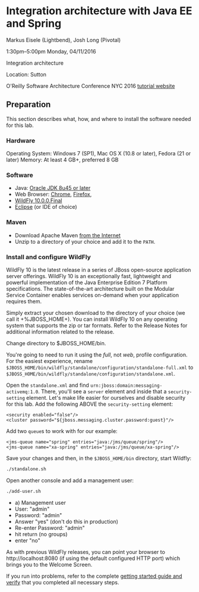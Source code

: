 # Integration architecture with Java EE and Spring

Markus Eisele (Lightbend), Josh Long (Pivotal)

1:30pm–5:00pm Monday, 04/11/2016

Integration architecture

Location: Sutton

O'Reilly Software Architecture Conference NYC 2016
[tutorial website](http://conferences.oreilly.com/software-architecture/engineering-business-us/public/schedule/detail/48226)


## Preparation

This section describes what, how, and where to install the software needed for this lab.

### Hardware
Operating System: Windows 7 (SP1), Mac OS X (10.8 or later), Fedora (21 or later)
Memory: At least 4 GB+, preferred 8 GB

### Software

* Java: [Oracle JDK 8u45 or later](http://www.oracle.com/technetwork/java/javase/downloads/jdk8-downloads-2133151.html)
* Web Browser: [Chrome](https://www.google.com/chrome/browser/desktop/), [Firefox](http://www.getfirefox.com),
* [WildFly 10.0.0.Final](http://wildfly.org/downloads/)
* [Eclipse](http://www.eclipse.org/downloads/) (or IDE of choice)

### Maven

* Download Apache Maven [from the Internet](https://maven.apache.org/download.cgi)
* Unzip to a directory of your choice and add it to the `PATH`.

### Install and configure WildFly
WildFly 10 is the latest release in a series of JBoss open-source application server offerings.  WildFly 10 is an exceptionally fast, lightweight and powerful implementation of the Java Enterprise Edition 7 Platform specifications.  The state-of-the-art architecture built on the Modular Service Container enables services on-demand when your application requires them.

Simply extract your chosen download to the directory of your choice (we call it +%JBOSS_HOME+). You can install WildFly 10 on any operating system that supports the zip or tar formats. Refer to the Release Notes for additional information related to the release.

Change directory to $JBOSS_HOME/bin.

You're going to need to run it using the _full_, not _web_, profile configuration. For the easiest experience, rename  `$JBOSS_HOME/bin/wildfly/standalone/configuration/standalone-full.xml` to `$JBOSS_HOME/bin/wildfly/standalone/configuration/standalone.xml`.

Open the `standalone.xml` and find `urn:jboss:domain:messaging-activemq:1.0`. There, you'll see a `server` element and inside that a `security-setting` element. Let's make life easier for ourselves and disable security for this lab. Add the following ABOVE the `security-setting` element:

```
<security enabled="false"/>
<cluster password="${jboss.messaging.cluster.password:guest}"/>
```

Add two `queue`s to work with for our example:

```
<jms-queue name="spring" entries="java:/jms/queue/spring"/>
<jms-queue name="xa-spring" entries="java:/jms/queue/xa-spring"/>
```

Save your changes and then, in the `$JBOSS_HOME/bin` directory, start Wildfly:

```sh
./standalone.sh
```

Open another console and add a management user:
```sh
./add-user.sh
```

* a) Management user
* User: "admin"
* Password: "admin"
* Answer "yes" (don't do this in production)
* Re-enter Password: "admin"
* hit return (no groups)
* enter "no"

As with previous WildFly releases, you can point your browser to http://localhost:8080 (if using the default configured HTTP port) which brings you to the Welcome Screen.

If you run into problems, refer to the complete [getting started guide and verify](https://docs.jboss.org/author/display/WFLY10/Getting+Started+Guide) that you completed all necessary steps.
